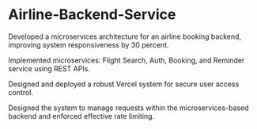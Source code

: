 # Airline-Backend-Service

Developed a microservices architecture for an airline booking backend, improving system responsiveness
by 30 percent.

Implemented microservices: Flight Search, Auth, Booking, and Reminder service using REST APIs.

Designed and deployed a robust Vercel system for secure user access control.

Designed the system to manage requests within the microservices-based backend and enforced effective
rate limiting.
